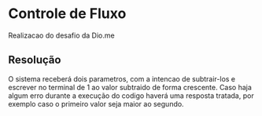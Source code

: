 # Controle de Fluxo
Realizacao do desafio da Dio.me

## Resolução
O sistema receberá dois parametros, com a intencao de subtrair-los e escrever no terminal de 1 ao valor subtraido de forma crescente.
Caso haja algum erro durante a execução do codigo haverá uma resposta tratada, por exemplo caso o primeiro valor seja maior ao segundo.